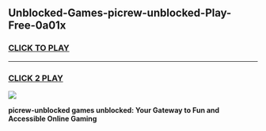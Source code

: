 
## Unblocked-Games-picrew-unblocked-Play-Free-0a01x
<h3>
<a href="https://premium76.site?title=picrew-unblocked&ref=20M">CLICK TO PLAY</a></h3>
<hr>

<h3>
<a href="https://premium76.site?title=picrew-unblocked&ref=20M">CLICK 2 PLAY</a>
  
</h3>

<a href="https://premium76.site?title=picrew-unblocked&ref=19M"><img src="https://clearcache.store/games.png"></a>


**picrew-unblocked games unblocked: Your Gateway to Fun and Accessible Online Gaming**
